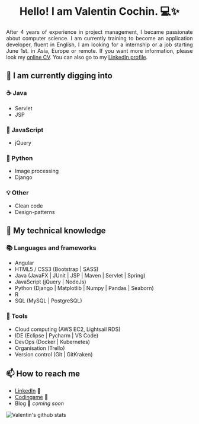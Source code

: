 <h1 align="center">Hello! I am Valentin Cochin. 💻✨</h1>

<p align="justify">
After 4 years of experience in project management, I became passionate about computer science. I am currently training to become an application developer, fluent in English,  I am looking for a internship or a job starting June 1st. in Asia, Europe or remote. If you want more information, please look my <a href=https://cvdesignr.com/p/5f3e51cd754b0>online CV</a>. You can also go to my <a href=https://www.linkedin.com/in/valentin-cochin/>LinkedIn profile</a>.
</p>

## 🌱 I am currently digging into
### ☕ Java
- Servlet
- JSP

### 📄 JavaScript
- jQuery

### 🐍 Python
- Image processing
- Django

### 💡 Other
- Clean code
- Design-patterns

## 🧠 My technical knowledge
### 📚 Languages and frameworks
- Angular
- HTML5 / CSS3 (Bootstrap | SASS)
- Java (JavaFX | JUnit | JSP | Maven | Servlet | Spring)
- JavaScript (jQuery | NodeJs)
- Python (Django | Matplotlib | Numpy | Pandas | Seaborn)
- R
- SQL (MySQL | PostgreSQL)

### 🔧 Tools
- Cloud computing (AWS EC2, Lightsail RDS)
- IDE (Eclipse | Pycharm | VS Code)
- DevOps (Docker | Kubernetes)
- Organisation (Trello)
- Version control (Git | GitKraken)

## 📫 How to reach me
- [LinkedIn](https://www.linkedin.com/in/valentin-cochin/) 🤝
- [Codingame](https://www.codingame.com/profile/2e4ee20797febd5a5e5ad32da5a0ab9e4171104) 👾
- Blog  🚀 *coming soon*

![Valentin's github stats](https://github-readme-stats.vercel.app/api?username=valentin-cochin&show_icons=true&hide=stars,issues&theme=vue)